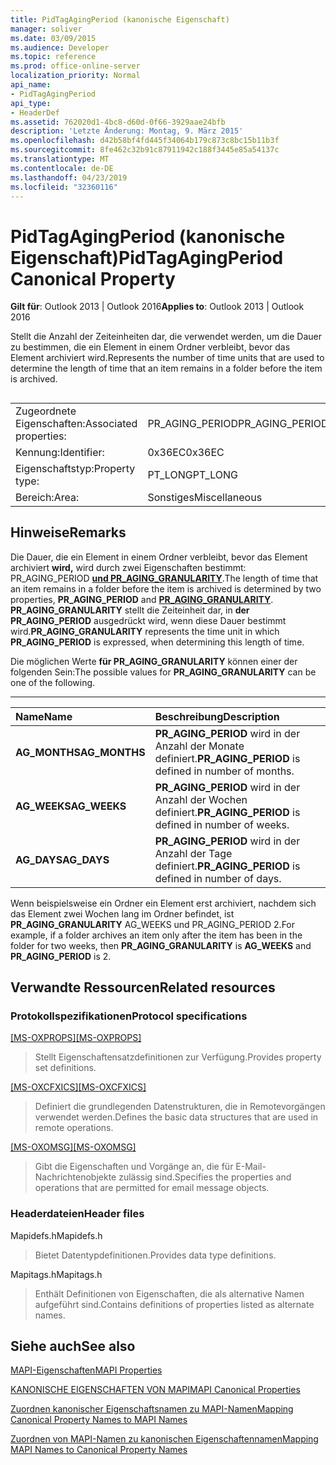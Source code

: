 ```yaml
---
title: PidTagAgingPeriod (kanonische Eigenschaft)
manager: soliver
ms.date: 03/09/2015
ms.audience: Developer
ms.topic: reference
ms.prod: office-online-server
localization_priority: Normal
api_name:
- PidTagAgingPeriod
api_type:
- HeaderDef
ms.assetid: 762020d1-4bc8-d60d-0f66-3929aae24bfb
description: 'Letzte Änderung: Montag, 9. März 2015'
ms.openlocfilehash: d42b58bf4fd445f34064b179c873c8bc15b11b3f
ms.sourcegitcommit: 8fe462c32b91c87911942c188f3445e85a54137c
ms.translationtype: MT
ms.contentlocale: de-DE
ms.lasthandoff: 04/23/2019
ms.locfileid: "32360116"
---
```

# <a name="pidtagagingperiod-canonical-property"></a><span data-ttu-id="c3f46-103">PidTagAgingPeriod (kanonische Eigenschaft)</span><span class="sxs-lookup"><span data-stu-id="c3f46-103">PidTagAgingPeriod Canonical Property</span></span>

  
  
<span data-ttu-id="c3f46-104">**Gilt für**: Outlook 2013 | Outlook 2016</span><span class="sxs-lookup"><span data-stu-id="c3f46-104">**Applies to**: Outlook 2013 | Outlook 2016</span></span> 
  
<span data-ttu-id="c3f46-105">Stellt die Anzahl der Zeiteinheiten dar, die verwendet werden, um die Dauer zu bestimmen, die ein Element in einem Ordner verbleibt, bevor das Element archiviert wird.</span><span class="sxs-lookup"><span data-stu-id="c3f46-105">Represents the number of time units that are used to determine the length of time that an item remains in a folder before the item is archived.</span></span>
  
## 

|||
|:-----|:-----|
|<span data-ttu-id="c3f46-106">Zugeordnete Eigenschaften:</span><span class="sxs-lookup"><span data-stu-id="c3f46-106">Associated properties:</span></span>  <br/> |<span data-ttu-id="c3f46-107">PR_AGING_PERIOD</span><span class="sxs-lookup"><span data-stu-id="c3f46-107">PR_AGING_PERIOD</span></span>  <br/> |
|<span data-ttu-id="c3f46-108">Kennung:</span><span class="sxs-lookup"><span data-stu-id="c3f46-108">Identifier:</span></span>  <br/> |<span data-ttu-id="c3f46-109">0x36EC</span><span class="sxs-lookup"><span data-stu-id="c3f46-109">0x36EC</span></span>  <br/> |
|<span data-ttu-id="c3f46-110">Eigenschaftstyp:</span><span class="sxs-lookup"><span data-stu-id="c3f46-110">Property type:</span></span>  <br/> |<span data-ttu-id="c3f46-111">PT_LONG</span><span class="sxs-lookup"><span data-stu-id="c3f46-111">PT_LONG</span></span>  <br/> |
|<span data-ttu-id="c3f46-112">Bereich:</span><span class="sxs-lookup"><span data-stu-id="c3f46-112">Area:</span></span>  <br/> |<span data-ttu-id="c3f46-113">Sonstiges</span><span class="sxs-lookup"><span data-stu-id="c3f46-113">Miscellaneous</span></span>  <br/> |
   
## <a name="remarks"></a><span data-ttu-id="c3f46-114">Hinweise</span><span class="sxs-lookup"><span data-stu-id="c3f46-114">Remarks</span></span>

<span data-ttu-id="c3f46-115">Die Dauer, die ein Element in einem Ordner verbleibt, bevor das Element archiviert **wird,** wird durch zwei Eigenschaften bestimmt: PR_AGING_PERIOD **[und PR_AGING_GRANULARITY](pidtagaginggranularity-canonical-property.md)**.</span><span class="sxs-lookup"><span data-stu-id="c3f46-115">The length of time that an item remains in a folder before the item is archived is determined by two properties, **PR_AGING_PERIOD** and **[PR_AGING_GRANULARITY](pidtagaginggranularity-canonical-property.md)**.</span></span> <span data-ttu-id="c3f46-116">**PR_AGING_GRANULARITY** stellt die Zeiteinheit dar, in **der PR_AGING_PERIOD** ausgedrückt wird, wenn diese Dauer bestimmt wird.</span><span class="sxs-lookup"><span data-stu-id="c3f46-116">**PR_AGING_GRANULARITY** represents the time unit in which **PR_AGING_PERIOD** is expressed, when determining this length of time.</span></span> 
  
<span data-ttu-id="c3f46-117">Die möglichen Werte **für PR_AGING_GRANULARITY** können einer der folgenden Sein:</span><span class="sxs-lookup"><span data-stu-id="c3f46-117">The possible values for **PR_AGING_GRANULARITY** can be one of the following.</span></span> 
  
****

|<span data-ttu-id="c3f46-118">**Name**</span><span class="sxs-lookup"><span data-stu-id="c3f46-118">**Name**</span></span>|<span data-ttu-id="c3f46-119">**Beschreibung**</span><span class="sxs-lookup"><span data-stu-id="c3f46-119">**Description**</span></span>|
|:-----|:-----|
|<span data-ttu-id="c3f46-120">**AG_MONTHS**</span><span class="sxs-lookup"><span data-stu-id="c3f46-120">**AG_MONTHS**</span></span> <br/> |<span data-ttu-id="c3f46-121">**PR_AGING_PERIOD** wird in der Anzahl der Monate definiert.</span><span class="sxs-lookup"><span data-stu-id="c3f46-121">**PR_AGING_PERIOD** is defined in number of months.</span></span>  <br/> |
|<span data-ttu-id="c3f46-122">**AG_WEEKS**</span><span class="sxs-lookup"><span data-stu-id="c3f46-122">**AG_WEEKS**</span></span> <br/> |<span data-ttu-id="c3f46-123">**PR_AGING_PERIOD** wird in der Anzahl der Wochen definiert.</span><span class="sxs-lookup"><span data-stu-id="c3f46-123">**PR_AGING_PERIOD** is defined in number of weeks.</span></span>  <br/> |
|<span data-ttu-id="c3f46-124">**AG_DAYS**</span><span class="sxs-lookup"><span data-stu-id="c3f46-124">**AG_DAYS**</span></span> <br/> |<span data-ttu-id="c3f46-125">**PR_AGING_PERIOD** wird in der Anzahl der Tage definiert.</span><span class="sxs-lookup"><span data-stu-id="c3f46-125">**PR_AGING_PERIOD** is defined in number of days.</span></span>  <br/> |
   
<span data-ttu-id="c3f46-126">Wenn beispielsweise ein Ordner ein Element erst archiviert, nachdem sich das Element zwei Wochen  lang im  Ordner befindet, ist **PR_AGING_GRANULARITY** AG_WEEKS und PR_AGING_PERIOD 2.</span><span class="sxs-lookup"><span data-stu-id="c3f46-126">For example, if a folder archives an item only after the item has been in the folder for two weeks, then **PR_AGING_GRANULARITY** is **AG_WEEKS** and **PR_AGING_PERIOD** is 2.</span></span> 
  
## <a name="related-resources"></a><span data-ttu-id="c3f46-127">Verwandte Ressourcen</span><span class="sxs-lookup"><span data-stu-id="c3f46-127">Related resources</span></span>

### <a name="protocol-specifications"></a><span data-ttu-id="c3f46-128">Protokollspezifikationen</span><span class="sxs-lookup"><span data-stu-id="c3f46-128">Protocol specifications</span></span>

<span data-ttu-id="c3f46-129">[[MS-OXPROPS]](https://msdn.microsoft.com/library/f6ab1613-aefe-447d-a49c-18217230b148%28Office.15%29.aspx)</span><span class="sxs-lookup"><span data-stu-id="c3f46-129">[[MS-OXPROPS]](https://msdn.microsoft.com/library/f6ab1613-aefe-447d-a49c-18217230b148%28Office.15%29.aspx)</span></span>
  
> <span data-ttu-id="c3f46-130">Stellt Eigenschaftensatzdefinitionen zur Verfügung.</span><span class="sxs-lookup"><span data-stu-id="c3f46-130">Provides property set definitions.</span></span>
    
<span data-ttu-id="c3f46-131">[[MS-OXCFXICS]](https://msdn.microsoft.com/library/b9752f3d-d50d-44b8-9e6b-608a117c8532%28Office.15%29.aspx)</span><span class="sxs-lookup"><span data-stu-id="c3f46-131">[[MS-OXCFXICS]](https://msdn.microsoft.com/library/b9752f3d-d50d-44b8-9e6b-608a117c8532%28Office.15%29.aspx)</span></span>
  
> <span data-ttu-id="c3f46-132">Definiert die grundlegenden Datenstrukturen, die in Remotevorgängen verwendet werden.</span><span class="sxs-lookup"><span data-stu-id="c3f46-132">Defines the basic data structures that are used in remote operations.</span></span>
    
<span data-ttu-id="c3f46-133">[[MS-OXOMSG]](https://msdn.microsoft.com/library/daa9120f-f325-4afb-a738-28f91049ab3c%28Office.15%29.aspx)</span><span class="sxs-lookup"><span data-stu-id="c3f46-133">[[MS-OXOMSG]](https://msdn.microsoft.com/library/daa9120f-f325-4afb-a738-28f91049ab3c%28Office.15%29.aspx)</span></span>
  
> <span data-ttu-id="c3f46-134">Gibt die Eigenschaften und Vorgänge an, die für E-Mail-Nachrichtenobjekte zulässig sind.</span><span class="sxs-lookup"><span data-stu-id="c3f46-134">Specifies the properties and operations that are permitted for email message objects.</span></span>
    
### <a name="header-files"></a><span data-ttu-id="c3f46-135">Headerdateien</span><span class="sxs-lookup"><span data-stu-id="c3f46-135">Header files</span></span>

<span data-ttu-id="c3f46-136">Mapidefs.h</span><span class="sxs-lookup"><span data-stu-id="c3f46-136">Mapidefs.h</span></span>
  
> <span data-ttu-id="c3f46-137">Bietet Datentypdefinitionen.</span><span class="sxs-lookup"><span data-stu-id="c3f46-137">Provides data type definitions.</span></span>
    
<span data-ttu-id="c3f46-138">Mapitags.h</span><span class="sxs-lookup"><span data-stu-id="c3f46-138">Mapitags.h</span></span>
  
> <span data-ttu-id="c3f46-139">Enthält Definitionen von Eigenschaften, die als alternative Namen aufgeführt sind.</span><span class="sxs-lookup"><span data-stu-id="c3f46-139">Contains definitions of properties listed as alternate names.</span></span>
    
## <a name="see-also"></a><span data-ttu-id="c3f46-140">Siehe auch</span><span class="sxs-lookup"><span data-stu-id="c3f46-140">See also</span></span>



[<span data-ttu-id="c3f46-141">MAPI-Eigenschaften</span><span class="sxs-lookup"><span data-stu-id="c3f46-141">MAPI Properties</span></span>](mapi-properties.md)
  
[<span data-ttu-id="c3f46-142">KANONISCHE EIGENSCHAFTEN VON MAPI</span><span class="sxs-lookup"><span data-stu-id="c3f46-142">MAPI Canonical Properties</span></span>](mapi-canonical-properties.md)
  
[<span data-ttu-id="c3f46-143">Zuordnen kanonischer Eigenschaftsnamen zu MAPI-Namen</span><span class="sxs-lookup"><span data-stu-id="c3f46-143">Mapping Canonical Property Names to MAPI Names</span></span>](mapping-canonical-property-names-to-mapi-names.md)
  
[<span data-ttu-id="c3f46-144">Zuordnen von MAPI-Namen zu kanonischen Eigenschaftennamen</span><span class="sxs-lookup"><span data-stu-id="c3f46-144">Mapping MAPI Names to Canonical Property Names</span></span>](mapping-mapi-names-to-canonical-property-names.md)


